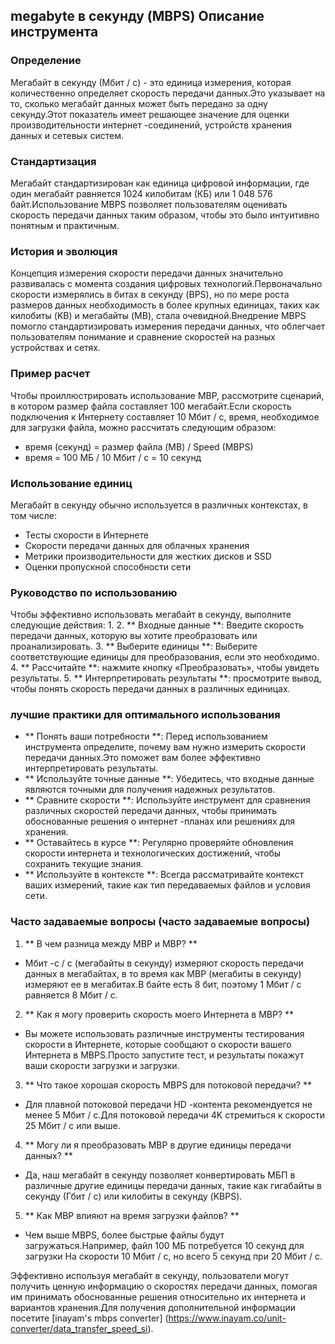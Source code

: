 ## megabyte в секунду (MBPS) Описание инструмента

### Определение
Мегабайт в секунду (Мбит / с) - это единица измерения, которая количественно определяет скорость передачи данных.Это указывает на то, сколько мегабайт данных может быть передано за одну секунду.Этот показатель имеет решающее значение для оценки производительности интернет -соединений, устройств хранения данных и сетевых систем.

### Стандартизация
Мегабайт стандартизирован как единица цифровой информации, где один мегабайт равняется 1024 килобитам (КБ) или 1 048 576 байт.Использование MBPS позволяет пользователям оценивать скорость передачи данных таким образом, чтобы это было интуитивно понятным и практичным.

### История и эволюция
Концепция измерения скорости передачи данных значительно развивалась с момента создания цифровых технологий.Первоначально скорости измерялись в битах в секунду (BPS), но по мере роста размеров данных необходимость в более крупных единицах, таких как килобиты (KB) и мегабайты (MB), стала очевидной.Внедрение MBPS помогло стандартизировать измерения передачи данных, что облегчает пользователям понимание и сравнение скоростей на разных устройствах и сетях.

### Пример расчет
Чтобы проиллюстрировать использование MBP, рассмотрите сценарий, в котором размер файла составляет 100 мегабайт.Если скорость подключения к Интернету составляет 10 Мбит / с, время, необходимое для загрузки файла, можно рассчитать следующим образом:
- время (секунд) = размер файла (MB) / Speed ​​(MBPS)
- время = 100 МБ / 10 Мбит / с = 10 секунд

### Использование единиц
Мегабайт в секунду обычно используется в различных контекстах, в том числе:
- Тесты скорости в Интернете
- Скорости передачи данных для облачных хранения
- Метрики производительности для жестких дисков и SSD
- Оценки пропускной способности сети

### Руководство по использованию
Чтобы эффективно использовать мегабайт в секунду, выполните следующие действия:
1.
2. ** Входные данные **: Введите скорость передачи данных, которую вы хотите преобразовать или проанализировать.
3. ** Выберите единицы **: Выберите соответствующие единицы для преобразования, если это необходимо.
4. ** Рассчитайте **: нажмите кнопку «Преобразовать», чтобы увидеть результаты.
5. ** Интерпретировать результаты **: просмотрите вывод, чтобы понять скорость передачи данных в различных единицах.

### лучшие практики для оптимального использования
- ** Понять ваши потребности **: Перед использованием инструмента определите, почему вам нужно измерить скорости передачи данных.Это поможет вам более эффективно интерпретировать результаты.
- ** Используйте точные данные **: Убедитесь, что входные данные являются точными для получения надежных результатов.
- ** Сравните скорости **: Используйте инструмент для сравнения различных скоростей передачи данных, чтобы принимать обоснованные решения о интернет -планах или решениях для хранения.
- ** Оставайтесь в курсе **: Регулярно проверяйте обновления скорости интернета и технологических достижений, чтобы сохранить текущие знания.
- ** Используйте в контексте **: Всегда рассматривайте контекст ваших измерений, такие как тип передаваемых файлов и условия сети.

### Часто задаваемые вопросы (часто задаваемые вопросы)

1. ** В чем разница между MBP и MBP? **
- Мбит -с / с (мегабайты в секунду) измеряют скорость передачи данных в мегабайтах, в то время как MBP (мегабиты в секунду) измеряют ее в мегабитах.В байте есть 8 бит, поэтому 1 Мбит / с равняется 8 Мбит / с.

2. ** Как я могу проверить скорость моего Интернета в MBP? **
- Вы можете использовать различные инструменты тестирования скорости в Интернете, которые сообщают о скорости вашего Интернета в MBPS.Просто запустите тест, и результаты покажут ваши скорости загрузки и загрузки.

3. ** Что такое хорошая скорость MBPS для потоковой передачи? **
- Для плавной потоковой передачи HD -контента рекомендуется не менее 5 Мбит / с.Для потоковой передачи 4K стремиться к скорости 25 Мбит / с или выше.

4. ** Могу ли я преобразовать MBP в другие единицы передачи данных? **
- Да, наш мегабайт в секунду позволяет конвертировать МБП в различные другие единицы передачи данных, такие как гигабайты в секунду (Гбит / с) или килобиты в секунду (KBPS).

5. ** Как MBP влияют на время загрузки файлов? **
- Чем выше MBPS, более быстрые файлы будут загружаться.Например, файл 100 МБ потребуется 10 секунд для загрузки На скорости 10 Мбит / с, но всего 5 секунд при 20 Мбит / с.

Эффективно используя мегабайт в секунду, пользователи могут получить ценную информацию о скоростях передачи данных, помогая им принимать обоснованные решения относительно их интернета и вариантов хранения.Для получения дополнительной информации посетите [inayam's mbps converter] (https://www.inayam.co/unit-converter/data_transfer_speed_si).
